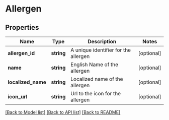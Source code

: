 # Allergen

## Properties
Name | Type | Description | Notes
------------ | ------------- | ------------- | -------------
**allergen_id** | **string** | A unique identifier for the allergen | [optional] 
**name** | **string** | English Name of the allergen | [optional] 
**localized_name** | **string** | Localized name of the allergen | [optional] 
**icon_url** | **string** | Url to the icon for the allergen | [optional] 

[[Back to Model list]](../README.md#documentation-for-models) [[Back to API list]](../README.md#documentation-for-api-endpoints) [[Back to README]](../README.md)


